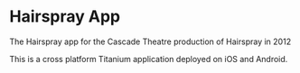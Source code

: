 Hairspray App
=========

The Hairspray app for the Cascade Theatre production of Hairspray in 2012

This is a cross platform Titanium application deployed on iOS and Android.
